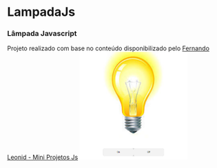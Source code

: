 # LampadaJs
<h3>Lâmpada Javascript</h3>
Projeto realizado com base no conteúdo disponibilizado pelo 
<a href="https://github.com/fernandoleonid/mini-projetos-js">
Fernando Leonid - Mini Projetos Js</a>
<a href="https://wictorluciano.github.io/LampadaJs/"><img src="./img/lamp.git.png" width="250px"></a>
